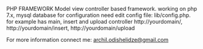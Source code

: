 PHP FRAMEWORK Model view controller based framework. working on php 7.x, mysql database 
for configuration need edit config file: lib/config.php. for example has main, insert and upload 
controller 
http://yourdomain/, http://yourdomain/insert, http://yourdomain/upload

For more information connect me: archil.odishelidze@gmail.com